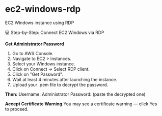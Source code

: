 # ec2-windows-rdp
EC2 Windows instance using RDP

💻 Step-by-Step: Connect EC2 Windows via RDP

**Get Administrator Password**
1) Go to AWS Console.
2) Navigate to EC2 > Instances.
3) Select your Windows instance.
4) Click on Connect → Select RDP client.
5) Click on "Get Password".
6) Wait at least 4 minutes after launching the instance.
7) Upload your .pem file to decrypt the password.
  
**Then:**
Username: Administrator
Password: (paste the decrypted one)

**Accept Certificate Warning**
You may see a certificate warning — click Yes to proceed.
